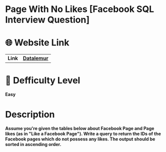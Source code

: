 # Page With No Likes [Facebook SQL Interview Question]

# 🌐 Website Link

|||
|---|---|
|**Link**|**<a href="https://datalemur.com/questions/sql-page-with-no-likes">Datalemur<a>**|
  
# 🎯 Defficulty Level
  **Easy**

# Description
  
**Assume you're given the tables below about Facebook Page and Page likes (as in "Like a Facebook Page").
Write a query to return the IDs of the Facebook pages which do not possess any likes. The output should be sorted in ascending order.**

